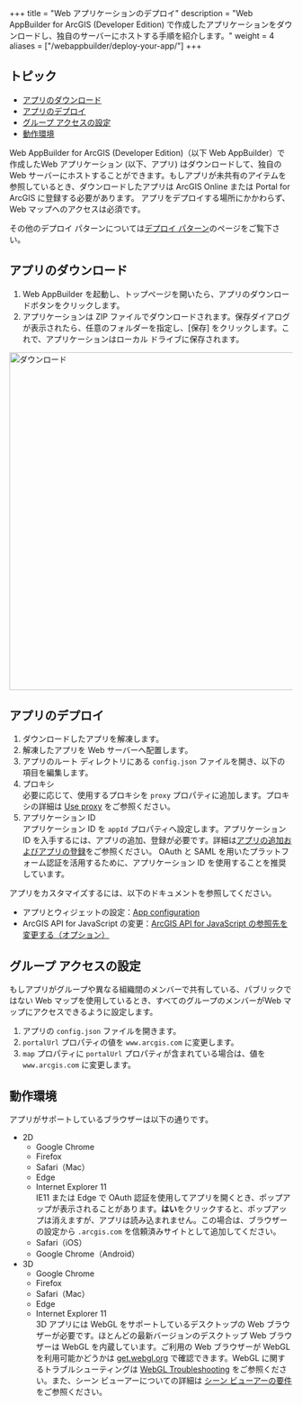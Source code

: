 +++
title = "Web アプリケーションのデプロイ"
description = "Web AppBuilder for ArcGIS (Developer Edition) で作成したアプリケーションをダウンロードし、独自のサーバーにホストする手順を紹介します。"
weight = 4
aliases = ["/webappbuilder/deploy-your-app/"]
+++

## トピック

* [アプリのダウンロード](#アプリのダウンロード)
* [アプリのデプロイ](#アプリのデプロイ)
* [グループ アクセスの設定](#グループ-アクセスの設定)
* [動作環境](#動作環境)

Web AppBuilder for ArcGIS (Developer Edition)（以下 Web AppBuilder）で作成したWeb アプリケーション (以下、アプリ) はダウンロードして、独自の Web サーバーにホストすることができます。もしアプリが未共有のアイテムを参照しているとき、ダウンロードしたアプリは ArcGIS Online または Portal for ArcGIS に登録する必要があります。
アプリをデプロイする場所にかかわらず、Web マップへのアクセスは必須です。

その他のデプロイ パターンについては[デプロイ パターン](https://esrijapan.github.io/arcgis-dev-resources/tips/webappbuilder/deploy-pattern/)のページをご覧下さい。

## アプリのダウンロード

1. Web AppBuilder を起動し、トップページを開いたら、アプリのダウンロードボタンをクリックします。
2. アプリケーションは ZIP ファイルでダウンロードされます。保存ダイアログが表示されたら、任意のフォルダーを指定し、[保存] をクリックします。これで、アプリケーションはローカル ドライブに保存されます。

<img src="http://apps.esrij.com/arcgis-dev/guide/img/webappbuilder/deploy-your-app.gif" alt="ダウンロード" width="600px">

## アプリのデプロイ

1. ダウンロードしたアプリを解凍します。
2. 解凍したアプリを Web サーバーへ配置します。
3. アプリのルート ディレクトリにある `config.json` ファイルを開き、以下の項目を編集します。
  1. プロキシ  
  必要に応じて、使用するプロキシを `proxy` プロパティに追加します。プロキシの詳細は <a href="https://developers.arcgis.com/web-appbuilder/guide/use-proxy.htm" target="_blank">Use proxy</a> をご参照ください。
  2. アプリケーション ID  
  アプリケーション ID を `appId` プロパティへ設定します。アプリケーション ID を入手するには、アプリの追加、登録が必要です。詳細は<a href="https://doc.arcgis.com/ja/arcgis-online/share-maps/add-items.htm" target="_blank">アプリの追加およびアプリの登録</a>をご参照ください。
   OAuth と SAML を用いたプラットフォーム認証を活用するために、アプリケーション ID を使用することを推奨しています。

アプリをカスタマイズするには、以下のドキュメントを参照してください。

  * アプリとウィジェットの設定：<a href="https://developers.arcgis.com/web-appbuilder/api-reference/app-configuration.htm" target="_blank">App configuration</a>
  * ArcGIS API for JavaScript の変更：[ArcGIS API for JavaScript の参照先を変更する（オプション）](../install-guide/)

## グループ アクセスの設定

もしアプリがグループや異なる組織間のメンバーで共有している、パブリックではない Web マップを使用しているとき、すべてのグループのメンバーがWeb マップにアクセスできるように設定します。

1. アプリの `config.json` ファイルを開きます。
2. `portalUrl` プロパティの値を `www.arcgis.com` に変更します。
3. `map` プロパティに `portalUrl` プロパティが含まれている場合は、値を `www.arcgis.com` に変更します。

## 動作環境

アプリがサポートしているブラウザーは以下の通りです。

* 2D
  * Google Chrome
  * Firefox
  * Safari（Mac）
  * Edge
  * Internet Explorer 11  
    IE11 または Edge で OAuth 認証を使用してアプリを開くとき、ポップアップが表示されることがあります。**はい**をクリックすると、ポップアップは消えますが、アプリは読み込まれません。この場合は、ブラウザーの設定から `.arcgis.com` を信頼済みサイトとして追加してください。
  * Safari（iOS）
  * Google Chrome（Android）
* 3D
  * Google Chrome
  * Firefox
  * Safari（Mac）
  * Edge
  * Internet Explorer 11  
    3D アプリには WebGL をサポートしているデスクトップの Web ブラウザーが必要です。ほとんどの最新バージョンのデスクトップ Web ブラウザーは WebGL を内蔵しています。ご利用の Web ブラウザーが WebGL を利用可能かどうかは <a href="https://get.webgl.org/" target="_blank">get.webgl.org</a> で確認できます。WebGL に関するトラブルシューティングは <a href="https://get.webgl.org/troubleshooting/" target="_blank">WebGL Troubleshooting</a> をご参照ください。また、シーン ビューアーについての詳細は <a href="https://doc.arcgis.com/ja/arcgis-online/reference/scene-viewer-requirements.htm" target="_blank">シーン ビューアーの要件</a> をご参照ください。
